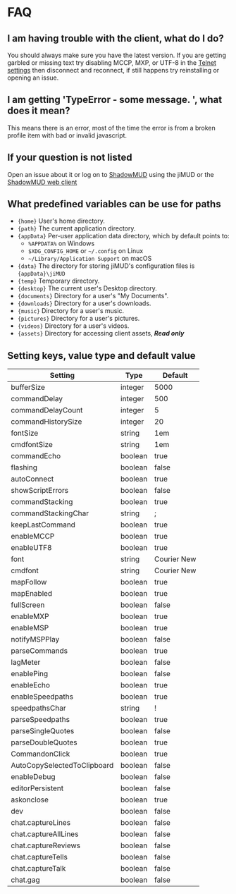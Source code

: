 
# FAQ

## I am having trouble with the client, what do I do?

You should always make sure you have the latest version.
If you are getting garbled or missing text try disabling MCCP, MXP, or UTF-8 in the [Telnet settings](preferences.md#telnet) then disconnect and reconnect, if still happens try reinstalling or opening an issue.

## I am getting 'TypeError - some message. ', what does it mean?

This means there is an error, most of the time the error is from a broken profile item with bad or invalid javascript.

## If your question is not listed

Open an issue about it or log on to [ShadowMUD](http://www,shadowmud.com) using the jiMUD or the [ShadowMUD web client](http://www,shadowmud.com/mud.php)

## What predefined variables can be use for paths

* `{home}` User's home directory.
* `{path}` The current application directory.
* `{appData}` Per-user application data directory, which by default points to:
  * `%APPDATA%` on Windows
  * `$XDG_CONFIG_HOME` or `~/.config` on Linux
  * `~/Library/Application Support` on macOS
* `{data}` The directory for storing jiMUD's configuration files is `{appData}\jiMUD`
* `{temp}` Temporary directory.
* `{desktop}` The current user's Desktop directory.
* `{documents}` Directory for a user's "My Documents".
* `{downloads}` Directory for a user's downloads.
* `{music}` Directory for a user's music.
* `{pictures}` Directory for a user's pictures.
* `{videos}` Directory for a user's videos.
* `{assets}` Directory for accessing client assets, ***Read only***

## Setting keys, value type and default value

Setting                     | Type    | Default
----------------------------|---------|-------------
bufferSize                  | integer | 5000
commandDelay                | integer | 500
commandDelayCount           | integer | 5
commandHistorySize          | integer | 20
fontSize                    | string  | 1em
cmdfontSize                 | string  | 1em
commandEcho                 | boolean | true
flashing                    | boolean | false
autoConnect                 | boolean | true
showScriptErrors            | boolean | false
commandStacking             | boolean | true
commandStackingChar         | string  | ;
keepLastCommand             | boolean | true
enableMCCP                  | boolean | true
enableUTF8                  | boolean | true
font                        | string  | Courier New
cmdfont                     | string  | Courier New
mapFollow                   | boolean | true
mapEnabled                  | boolean | true
fullScreen                  | boolean | false
enableMXP                   | boolean | true
enableMSP                   | boolean | true
notifyMSPPlay               | boolean | false
parseCommands               | boolean | true
lagMeter                    | boolean | false
enablePing                  | boolean | false
enableEcho                  | boolean | true
enableSpeedpaths            | boolean | true
speedpathsChar              | string  | !
parseSpeedpaths             | boolean | true
parseSingleQuotes           | boolean | false
parseDoubleQuotes           | boolean | true
CommandonClick              | boolean | true
AutoCopySelectedToClipboard | boolean | false
enableDebug                 | boolean | false
editorPersistent            | boolean | false
askonclose                  | boolean | true
dev                         | boolean | false
chat.captureLines           | boolean | false
chat.captureAllLines        | boolean | false
chat.captureReviews         | boolean | false
chat.captureTells           | boolean | false
chat.captureTalk            | boolean | false
chat.gag                    | boolean | false